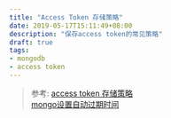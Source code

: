 ```yaml
---
title: "Access Token 存储策略"
date: 2019-05-17T15:11:49+08:00
description: "保存access token的常见策略"
draft: true
tags:
- mongodb
- access token
---
```



> 参考:
> [access token 存储策略](https://segmentfault.com/q/1010000004995599/a-1020000005016563)<br>
> [mongo设置自动过期时间](https://www.cnblogs.com/yucongblog/p/9110380.html)<br>
